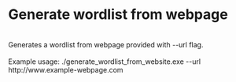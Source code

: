 # Generate wordlist from webpage
<br>
Generates a wordlist from webpage provided with --url flag. <br> <br>
Example usage: ./generate_wordlist_from_website.exe --url http://www.example-webpage.com

